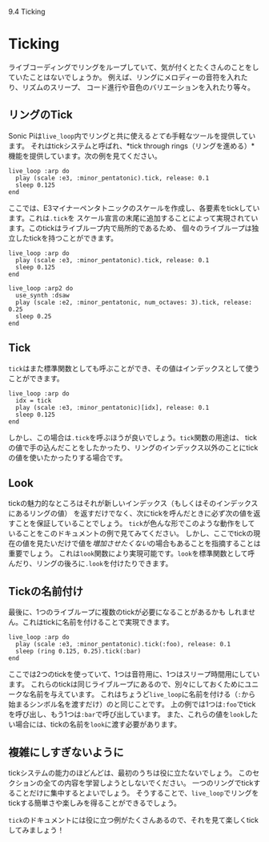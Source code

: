 9.4 Ticking

# Ticking

ライブコーディングでリングをループしていて、気が付くとたくさんのことをしていたことはないでしょうか。
例えば、リングにメロディーの音符を入れたり、リズムのスリープ、
コード進行や音色のバリエーションを入れたり等々。

## リングのTick

Sonic Piは`live_loop`内でリングと共に使える*とても*手軽なツールを提供しています。
それはtickシステムと呼ばれ、*tick through rings（リングを進める）*機能を提供しています。次の例を見てください。

```
live_loop :arp do
  play (scale :e3, :minor_pentatonic).tick, release: 0.1
  sleep 0.125
end
```

ここでは、E3マイナーペンタトニックのスケールを作成し、各要素をtickしています。これは`.tick`を
スケール宣言の末尾に追加することによって実現されています。このtickはライブループ内で局所的であるため、
個々のライブループは独立したtickを持つことができます。

```
live_loop :arp do
  play (scale :e3, :minor_pentatonic).tick, release: 0.1
  sleep 0.125
end

live_loop :arp2 do
  use_synth :dsaw
  play (scale :e2, :minor_pentatonic, num_octaves: 3).tick, release: 0.25
  sleep 0.25
end
```

## Tick

`tick`はまた標準関数としても呼ぶことができ、その値はインデックスとして使うことができます。

```
live_loop :arp do
  idx = tick
  play (scale :e3, :minor_pentatonic)[idx], release: 0.1
  sleep 0.125
end
```

しかし、この場合は`.tick`を呼ぶほうが良いでしょう。`tick`関数の用途は、
tickの値で手の込んだことをしたかったり、リングのインデックス以外のことにtickの値を使いたかったりする場合です。

## Look

tickの魅力的なところはそれが新しいインデックス（もしくはそのインデックスにあるリングの値）
を返すだけでなく、次にtickを呼んだときに必ず次の値を返すことを保証していることでしょう。
`tick`が色んな形でこのような動作をしていることをこのドキュメントの例で見てみてください。
しかし、ここでtickの現在の値を見たいだけで値を*増加させたくない*の場合もあることを指摘することは重要でしょう。
これは`look`関数により実現可能です。`look`を標準関数として呼んだり、リングの後ろに`.look`を付けたりできます。

## Tickの名前付け

最後に、1つのライブループに複数のtickが必要になることがあるかも
しれません。これはtickに名前を付けることで実現できます。

```
live_loop :arp do
  play (scale :e3, :minor_pentatonic).tick(:foo), release: 0.1
  sleep (ring 0.125, 0.25).tick(:bar)
end
```

ここでは2つのtickを使っていて、1つは音符用に、1つはスリープ時間用にしています。
これらのtickは同じライブループにあるので、別々にしておくためにユニークな名前を与えています。
これはちょうど`live_loop`に名前を付ける（`:`から始まるシンボル名を渡すだけ）のと同じことです。
上の例では1つは`:foo`でtickを呼び出し、もう1つは`:bar`で呼び出しています。
また、これらの値を`look`したい場合には、tickの名前を`look`に渡す必要があります。

## 複雑にしすぎないように

tickシステムの能力のほどんどは、最初のうちは役に立たないでしょう。
このセクションの全ての内容を学習しようとしないでください。
一つのリングでtickすることだけに集中するとよいでしょう。
そうすることで、`live_loop`でリングをtickする簡単さや楽しみを得ることができるでしょう。

`tick`のドキュメントには役に立つ例がたくさんあるので、それを見て楽しくtickしてみましょう！

